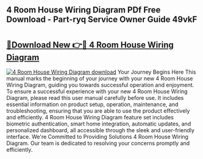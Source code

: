 ## 4 Room House Wiring Diagram PDf Free Download - Part-ryq Service Owner Guide 49vkF

# <h2><a href="http://dfq3in2.blite.top/?on=4+Room+House+Wiring+Diagram">🔗Download New 👉🔴 4 Room House Wiring Diagram</a></h2>

[![4 Room House Wiring Diagram download](https://i.imgur.com/lujVjoI.png)](http://dfq3in2.blite.top/?on=4+Room+House+Wiring+Diagram)
Your Journey Begins Here This manual marks the beginning of your journey with your new 4 Room House Wiring Diagram, guiding you towards successful operation and enjoyment. To ensure a successful experience with your new 4 Room House Wiring Diagram, please read this user manual carefully before use. It includes essential information on product setup, operation, maintenance, and troubleshooting, ensuring that you are able to use the product effectively and efficiently. 4 Room House Wiring Diagram feature set includes biometric authentication, smart home integration, automatic updates, and personalized dashboard, all accessible through the sleek and user-friendly interface. We're Committed to Providing Solutions 4 Room House Wiring Diagram. Our team is dedicated to resolving your concerns promptly and efficiently.
